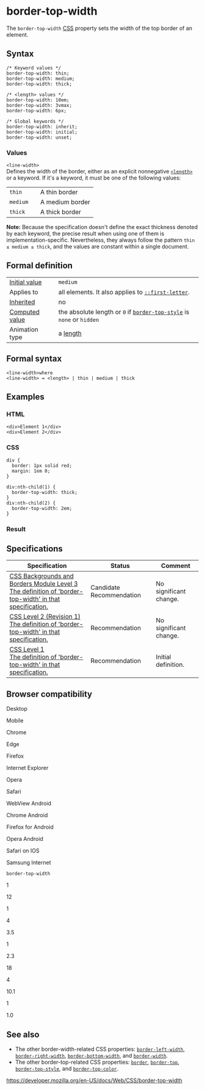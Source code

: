 # border-top-width

The `border-top-width` [CSS](https://developer.mozilla.org/en-US/docs/Web/CSS) property sets the width of the top border of an element.

## Syntax

    /* Keyword values */
    border-top-width: thin;
    border-top-width: medium;
    border-top-width: thick;

    /* <length> values */
    border-top-width: 10em;
    border-top-width: 3vmax;
    border-top-width: 6px;

    /* Global keywords */
    border-top-width: inherit;
    border-top-width: initial;
    border-top-width: unset;

### Values

`<line-width>`  
Defines the width of the border, either as an explicit nonnegative [`<length>`](length) or a keyword. If it's a keyword, it must be one of the following values:

<table><tbody><tr class="odd"><td><code>thin</code></td><td></td><td>A thin border</td></tr><tr class="even"><td><code>medium</code></td><td></td><td>A medium border</td></tr><tr class="odd"><td><code>thick</code></td><td></td><td>A thick border</td></tr></tbody></table>

**Note:** Because the specification doesn't define the exact thickness denoted by each keyword, the precise result when using one of them is implementation-specific. Nevertheless, they always follow the pattern `thin ≤ medium ≤ thick`, and the values are constant within a single document.

## Formal definition

<table><tbody><tr class="odd"><td><a href="initial_value">Initial value</a></td><td><code>medium</code></td></tr><tr class="even"><td>Applies to</td><td>all elements. It also applies to <a href="::first-letter"><code>::first-letter</code></a>.</td></tr><tr class="odd"><td><a href="inheritance">Inherited</a></td><td>no</td></tr><tr class="even"><td><a href="computed_value">Computed value</a></td><td>the absolute length or <code>0</code> if <a href="border-top-style"><code>border-top-style</code></a> is <code>none</code> or <code>hidden</code></td></tr><tr class="odd"><td>Animation type</td><td>a <a href="length#interpolation">length</a></td></tr></tbody></table>

## Formal syntax

    <line-width>where
    <line-width> = <length> | thin | medium | thick

## Examples

### HTML

    <div>Element 1</div>
    <div>Element 2</div>

### CSS

    div {
      border: 1px solid red;
      margin: 1em 0;
    }

    div:nth-child(1) {
      border-top-width: thick;
    }
    div:nth-child(2) {
      border-top-width: 2em;
    }

### Result

## Specifications

<table><thead><tr class="header"><th>Specification</th><th>Status</th><th>Comment</th></tr></thead><tbody><tr class="odd"><td><a href="https://drafts.csswg.org/css-backgrounds-3/#the-border-width">CSS Backgrounds and Borders Module Level 3<br />
<span class="small">The definition of 'border-top-width' in that specification.</span></a></td><td><span class="spec-cr">Candidate Recommendation</span></td><td>No significant change.</td></tr><tr class="even"><td><a href="https://www.w3.org/TR/CSS2/box.html#border-width-properties">CSS Level 2 (Revision 1)<br />
<span class="small">The definition of 'border-top-width' in that specification.</span></a></td><td><span class="spec-rec">Recommendation</span></td><td>No significant change.</td></tr><tr class="odd"><td><a href="https://www.w3.org/TR/CSS1/#border-left-width">CSS Level 1<br />
<span class="small">The definition of 'border-top-width' in that specification.</span></a></td><td><span class="spec-rec">Recommendation</span></td><td>Initial definition.</td></tr></tbody></table>

## Browser compatibility

Desktop

Mobile

Chrome

Edge

Firefox

Internet Explorer

Opera

Safari

WebView Android

Chrome Android

Firefox for Android

Opera Android

Safari on IOS

Samsung Internet

`border-top-width`

1

12

1

4

3.5

1

2.3

18

4

10.1

1

1.0

## See also

- The other border-width-related CSS properties: [`border-left-width`](border-left-width), [`border-right-width`](border-right-width), [`border-bottom-width`](border-bottom-width), and [`border-width`](border-width).
- The other border-top-related CSS properties: [`border`](border), [`border-top`](border-top), [`border-top-style`](border-top-style), and [`border-top-color`](border-top-color).

<a href="https://developer.mozilla.org/en-US/docs/Web/CSS/border-top-width" class="_attribution-link">https://developer.mozilla.org/en-US/docs/Web/CSS/border-top-width</a>
